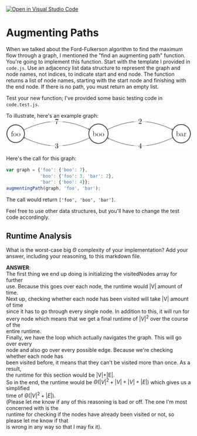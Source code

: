 [![Open in Visual Studio Code](https://classroom.github.com/assets/open-in-vscode-718a45dd9cf7e7f842a935f5ebbe5719a5e09af4491e668f4dbf3b35d5cca122.svg)](https://classroom.github.com/online_ide?assignment_repo_id=12547999&assignment_repo_type=AssignmentRepo)
# Augmenting Paths

When we talked about the Ford-Fulkerson algorithm to find the maximum flow
through a graph, I mentioned the "find an augmenting path" function. You're
going to implement this function. Start with the template I provided in
`code.js`. Use an adjacency list data structure to represent the graph and node
names, not indices, to indicate start and end node. The function returns a list
of node names, starting with the start node and finishing with the end node. If
there is no path, you must return an empty list.

Test your new function; I've provided some basic testing code in `code.test.js`.

To illustrate, here's an example graph:
![example graph](graph.png)

Here's the call for this graph:

```javascript
var graph = {'foo': {'boo': 7},
             'boo': {'foo': 3, 'bar': 2},
             'bar': {'boo': 4}};
augmentingPath(graph, 'foo', 'bar');
```

The call would return `['foo', 'boo', 'bar']`.

Feel free to use other data structures, but you'll have to change the test code
accordingly.

## Runtime Analysis

What is the worst-case big $\Theta$ complexity of your implementation? Add your
answer, including your reasoning, to this markdown file.  

**ANSWER**:  
The first thing we end up doing is initializing the visitedNodes array for further  
use. Because this goes over each node, the runtime would |V| amount of time.  
Next up, checking whether each node has been visited will take |V| amount of time  
since it has to go through every single node. In addition to this, it will run for  
every node which means that we get a final runtime of $|V|^2$ over the course of the  
entire runtime.  
Finally, we have the loop which actually navigates the graph. This will go over every  
node and also go over every possible edge. Because we're checking whether each node has  
been visited before, it means that they can't be visited more than once. As a result,  
the runtime for this section would be |V|+|E|.  
So in the end, the runtime would be $\Theta(|V|^2 + |V| + |V| + |E|)$ which gives us a simplified  
time of $\Theta(|V|^2 + |E|)$.  
(Please let me know if any of this reasoning is bad or off. The one I'm most concerned with is the  
runtime for checking if the nodes have already been visited or not, so please let me know if that  
is wrong in any way so that I may fix it).

